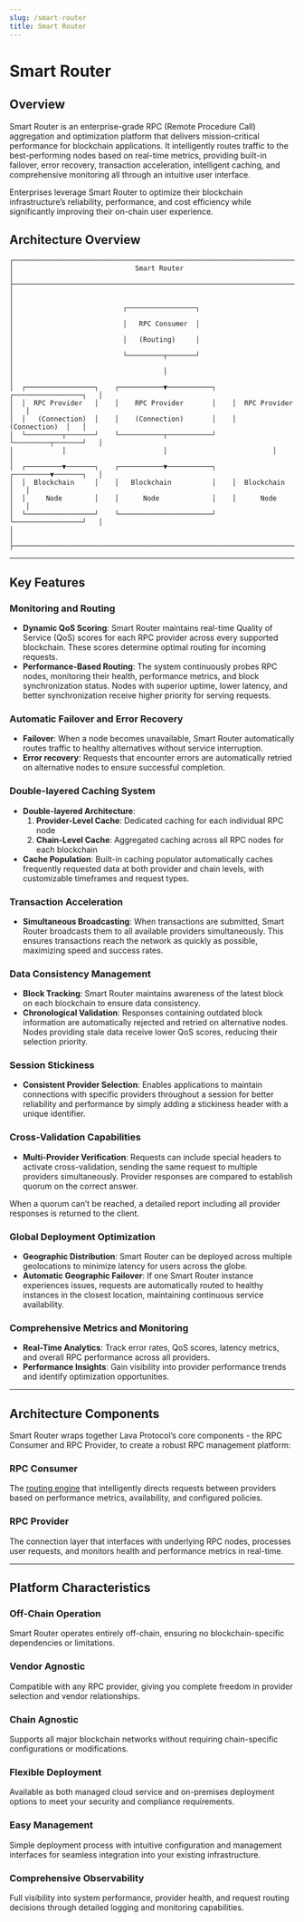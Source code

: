 ```yaml
---
slug: /smart-router
title: Smart Router
---
```

# Smart Router
## Overview

Smart Router is an enterprise-grade RPC (Remote Procedure Call) aggregation and optimization platform that delivers mission-critical performance for blockchain applications. It intelligently routes traffic to the best-performing nodes based on real-time metrics, providing built-in failover, error recovery, transaction acceleration, intelligent caching, and comprehensive monitoring all through an intuitive user interface.

Enterprises leverage Smart Router to optimize their blockchain infrastructure’s reliability, performance, and cost efficiency while significantly improving their on-chain user experience.


## Architecture Overview
```
┌────────────────────────────────────────────────────────────────────────────┐
│                              Smart Router                                  │
├────────────────────────────────────────────────────────────────────────────┤
│                                                                            │
│                           ┌─────────────────┐                              │
│                           │   RPC Consumer  │                              │
│                           │   (Routing)     │                              │
│                           └─────────┬───────┘                              │
│                                     │                                      │
│  ┌─────────────────┐    ┌───────────▼───────────┐    ┌─────────────────┐   │
│  │  RPC Provider   │    │    RPC Provider       │    │  RPC Provider   │   │
│  │   (Connection)  │    │    (Connection)       │    │   (Connection)  │   │
│  └─────────┬───────┘    └───────────┬───────────┘    └─────────┬───────┘   │
│            │                        │                          │           │
│  ┌─────────▼───────┐    ┌───────────▼───────────┐    ┌─────────▼───────┐   │
│  │  Blockchain     │    │   Blockchain          │    │  Blockchain     │   │
│  │     Node        │    │      Node             │    │      Node       │   │
│  └─────────────────┘    └───────────────────────┘    └─────────────────┘   │
│                                                                            │
├────────────────────────────────────────────────────────────────────────────┤
```
---

## Key Features

### Monitoring and Routing

- **Dynamic QoS Scoring**: Smart Router maintains real-time Quality of Service (QoS) scores for each RPC provider across every supported blockchain. These scores determine optimal routing for incoming requests.
- **Performance-Based Routing**: The system continuously probes RPC nodes, monitoring their health, performance metrics, and block synchronization status. Nodes with superior uptime, lower latency, and better synchronization receive higher priority for serving requests.

### Automatic Failover and Error Recovery

- **Failover**: When a node becomes unavailable, Smart Router automatically routes traffic to healthy alternatives without service interruption.
- **Error recovery**: Requests that encounter errors are automatically retried on alternative nodes to ensure successful completion.

### Double-layered Caching System

- **Double-layered Architecture**:
    1. **Provider-Level Cache**: Dedicated caching for each individual RPC node
    2. **Chain-Level Cache**: Aggregated caching across all RPC nodes for each blockchain
- **Cache Population**: Built-in caching populator automatically caches frequently requested data at both provider and chain levels, with customizable timeframes and request types.

### Transaction Acceleration

- **Simultaneous Broadcasting**: When transactions are submitted, Smart Router broadcasts them to all available providers simultaneously. This ensures transactions reach the network as quickly as possible, maximizing speed and success rates.

### Data Consistency Management

- **Block Tracking**: Smart Router maintains awareness of the latest block on each blockchain to ensure data consistency.
- **Chronological Validation**: Responses containing outdated block information are automatically rejected and retried on alternative nodes. Nodes providing stale data receive lower QoS scores, reducing their selection priority.

### Session Stickiness

- **Consistent Provider Selection**: Enables applications to maintain connections with specific providers throughout a session for better reliability and performance by simply adding a stickiness header with a unique identifier.

### Cross-Validation Capabilities

- **Multi-Provider Verification**: Requests can include special headers to activate cross-validation, sending the same request to multiple providers simultaneously. Provider responses are compared to establish quorum on the correct answer.

When a quorum can’t be reached, a detailed report including all provider responses is returned to the client.

### Global Deployment Optimization

- **Geographic Distribution**: Smart Router can be deployed across multiple geolocations to minimize latency for users across the globe.
- **Automatic Geographic Failover**: If one Smart Router instance experiences issues, requests are automatically routed to healthy instances in the closest location, maintaining continuous service availability.

### Comprehensive Metrics and Monitoring

- **Real-Time Analytics**: Track error rates, QoS scores, latency metrics, and overall RPC performance across all providers.
- **Performance Insights**: Gain visibility into provider performance trends and identify optimization opportunities.

---

## Architecture Components

Smart Router wraps together Lava Protocol’s core components - the RPC Consumer and RPC Provider, to create a robust RPC management platform:

### RPC Consumer

The [routing engine](https://github.com/lavanet/lava/tree/main/protocol/rpcconsumer) that intelligently directs requests between providers based on performance metrics, availability, and configured policies.

### RPC Provider

The connection layer that interfaces with underlying RPC nodes, processes user requests, and monitors health and performance metrics in real-time.

---

## Platform Characteristics


### Off-Chain Operation

Smart Router operates entirely off-chain, ensuring no blockchain-specific dependencies or limitations.

### Vendor Agnostic

Compatible with any RPC provider, giving you complete freedom in provider selection and vendor relationships.

### Chain Agnostic

Supports all major blockchain networks without requiring chain-specific configurations or modifications.

### Flexible Deployment

Available as both managed cloud service and on-premises deployment options to meet your security and compliance requirements.

### Easy Management

Simple deployment process with intuitive configuration and management interfaces for seamless integration into your existing infrastructure.

### Comprehensive Observability

Full visibility into system performance, provider health, and request routing decisions through detailed logging and monitoring capabilities.









